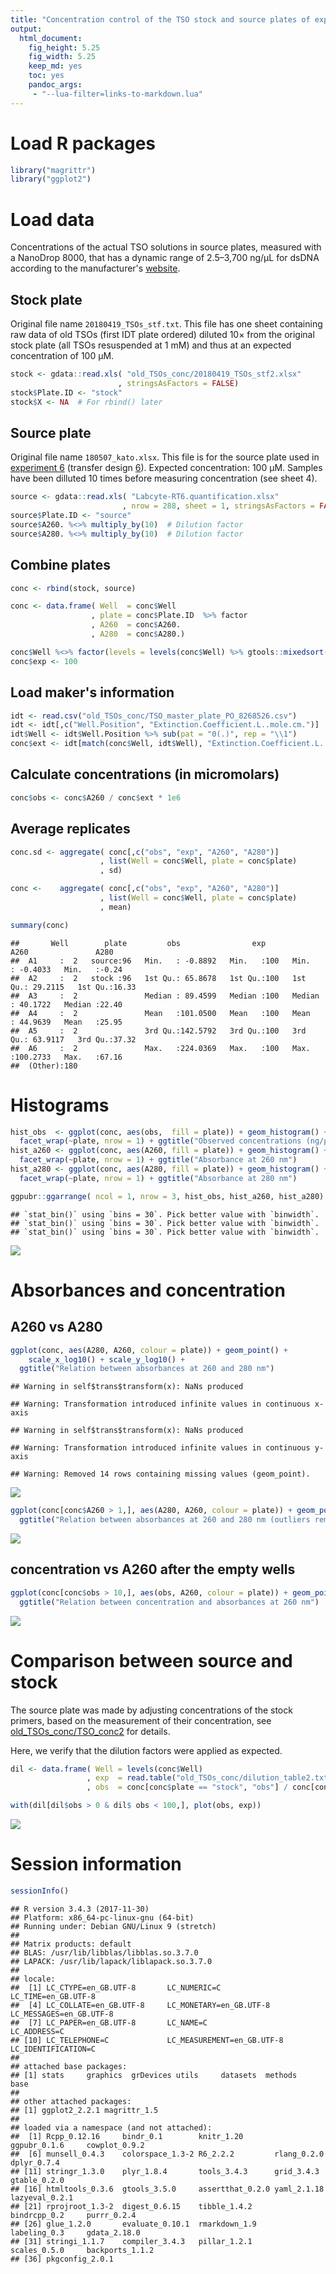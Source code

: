 ```yaml
---
title: "Concentration control of the TSO stock and source plates of exp. 6"
output: 
  html_document: 
    fig_height: 5.25
    fig_width: 5.25
    keep_md: yes
    toc: yes
    pandoc_args:
     - "--lua-filter=links-to-markdown.lua"
---
```





Load R packages
===============


```r
library("magrittr")
library("ggplot2")
```


Load data
=========

Concentrations of the actual TSO solutions in source plates, measured with
a NanoDrop 8000, that has a dynamic range of 2.5–3,700 ng/μL for dsDNA according
to the manufacturer's [website](https://www.thermofisher.com/jp/en/home/industrial/spectroscopy-elemental-isotope-analysis/molecular-spectroscopy/ultraviolet-visible-visible-spectrophotometry-uv-vis-vis/uv-vis-vis-instruments/nanodrop-microvolume-spectrophotometers/nanodrop-products-guide.html).


Stock plate
-----------

Original file name `20180419_TSOs_stf.txt`.  This file has one sheet containing
raw data of old TSOs (first IDT plate ordered) diluted 10× from the original
stock plate (all TSOs resuspended at 1 mM) and thus at an expected concentration
of 100 μM.


```r
stock <- gdata::read.xls( "old_TSOs_conc/20180419_TSOs_stf2.xlsx"
                        , stringsAsFactors = FALSE)
stock$Plate.ID <- "stock"
stock$X <- NA  # For rbind() later
```


Source plate
------------

Original file name `180507_kato.xlsx`.  This file is for the source plate used
in [experiment 6](Labcyte-RT_Data_Analysis_6.md)
(transfer design [6](Labcyte-RT6.md)).  Expected concentration: 100 μM.
Samples have been dilluted 10 times before measuring concentration (see sheet 4).


```r
source <- gdata::read.xls( "Labcyte-RT6.quantification.xlsx"
                         , nrow = 288, sheet = 1, stringsAsFactors = FALSE)
source$Plate.ID <- "source"
source$A260. %<>% multiply_by(10)  # Dilution factor
source$A280. %<>% multiply_by(10)  # Dilution factor
```


Combine plates
--------------


```r
conc <- rbind(stock, source)

conc <- data.frame( Well  = conc$Well      
                  , plate = conc$Plate.ID  %>% factor
                  , A260  = conc$A260.
                  , A280  = conc$A280.)

conc$Well %<>% factor(levels = levels(conc$Well) %>% gtools::mixedsort())
conc$exp <- 100
```


Load maker's information
------------------------


```r
idt <- read.csv("old_TSOs_conc/TSO_master_plate_PO_8268526.csv")
idt <- idt[,c("Well.Position", "Extinction.Coefficient.L..mole.cm.")]
idt$Well <- idt$Well.Position %>% sub(pat = "0(.)", rep = "\\1")
conc$ext <- idt[match(conc$Well, idt$Well), "Extinction.Coefficient.L..mole.cm."]
```


Calculate concentrations (in micromolars)
-----------------------------------------


```r
conc$obs <- conc$A260 / conc$ext * 1e6
```


Average replicates
------------------


```r
conc.sd <- aggregate( conc[,c("obs", "exp", "A260", "A280")]
                    , list(Well = conc$Well, plate = conc$plate)
                    , sd)

conc <-    aggregate( conc[,c("obs", "exp", "A260", "A280")]
                    , list(Well = conc$Well, plate = conc$plate)
                    , mean)

summary(conc)
```

```
##       Well        plate         obs                exp           A260               A280      
##  A1     :  2   source:96   Min.   : -0.8892   Min.   :100   Min.   : -0.4033   Min.   :-0.24  
##  A2     :  2   stock :96   1st Qu.: 65.8678   1st Qu.:100   1st Qu.: 29.2115   1st Qu.:16.33  
##  A3     :  2               Median : 89.4599   Median :100   Median : 40.1722   Median :22.40  
##  A4     :  2               Mean   :101.0500   Mean   :100   Mean   : 44.9639   Mean   :25.95  
##  A5     :  2               3rd Qu.:142.5792   3rd Qu.:100   3rd Qu.: 63.9117   3rd Qu.:37.32  
##  A6     :  2               Max.   :224.0369   Max.   :100   Max.   :100.2733   Max.   :67.16  
##  (Other):180
```


Histograms
==========


```r
hist_obs  <- ggplot(conc, aes(obs,  fill = plate)) + geom_histogram() +
  facet_wrap(~plate, nrow = 1) + ggtitle("Observed concentrations (ng/μL)")
hist_a260 <- ggplot(conc, aes(A260, fill = plate)) + geom_histogram() +
  facet_wrap(~plate, nrow = 1) + ggtitle("Absorbance at 260 nm")
hist_a280 <- ggplot(conc, aes(A280, fill = plate)) + geom_histogram() +
  facet_wrap(~plate, nrow = 1) + ggtitle("Absorbance at 280 nm")

ggpubr::ggarrange( ncol = 1, nrow = 3, hist_obs, hist_a260, hist_a280)
```

```
## `stat_bin()` using `bins = 30`. Pick better value with `binwidth`.
## `stat_bin()` using `bins = 30`. Pick better value with `binwidth`.
## `stat_bin()` using `bins = 30`. Pick better value with `binwidth`.
```

![](TSO_concentration_check3_files/figure-html/concentration_QC_histograms-1.png)<!-- -->


Absorbances and concentration
=============================

## A260 vs A280


```r
ggplot(conc, aes(A280, A260, colour = plate)) + geom_point() +
    scale_x_log10() + scale_y_log10() +
  ggtitle("Relation between absorbances at 260 and 280 nm")
```

```
## Warning in self$trans$transform(x): NaNs produced
```

```
## Warning: Transformation introduced infinite values in continuous x-axis
```

```
## Warning in self$trans$transform(x): NaNs produced
```

```
## Warning: Transformation introduced infinite values in continuous y-axis
```

```
## Warning: Removed 14 rows containing missing values (geom_point).
```

![](TSO_concentration_check3_files/figure-html/concentration_QC_abs_ratio-1.png)<!-- -->

```r
ggplot(conc[conc$A260 > 1,], aes(A280, A260, colour = plate)) + geom_point() +
  ggtitle("Relation between absorbances at 260 and 280 nm (outliers removed)")
```

![](TSO_concentration_check3_files/figure-html/concentration_QC_abs_ratio-2.png)<!-- -->

## concentration vs A260 after the empty wells


```r
ggplot(conc[conc$obs > 10,], aes(obs, A260, colour = plate)) + geom_point() +
  ggtitle("Relation between concentration and absorbances at 260 nm")
```

![](TSO_concentration_check3_files/figure-html/concentration_QC_conc_a260-1.png)<!-- -->


Comparison between source and stock
===================================

The source plate was made by adjusting concentrations of the stock primers,
based on the measurement of their concentration, see
[old_TSOs_conc/TSO_conc2](old_TSOs_conc/TSO_conc2.md) for details.

Here, we verify that the dilution factors were applied as expected.  


```r
dil <- data.frame( Well = levels(conc$Well)
                 , exp  = read.table("old_TSOs_conc/dilution_table2.txt", dec = ",", sep = "\t", header = TRUE)[,2, drop = T]
                 , obs  = conc[conc$plate == "stock", "obs"] / conc[conc$plate == "source", "obs"])

with(dil[dil$obs > 0 & dil$ obs < 100,], plot(obs, exp))
```

![](TSO_concentration_check3_files/figure-html/dil_factors-1.png)<!-- -->


Session information
===================


```r
sessionInfo()
```

```
## R version 3.4.3 (2017-11-30)
## Platform: x86_64-pc-linux-gnu (64-bit)
## Running under: Debian GNU/Linux 9 (stretch)
## 
## Matrix products: default
## BLAS: /usr/lib/libblas/libblas.so.3.7.0
## LAPACK: /usr/lib/lapack/liblapack.so.3.7.0
## 
## locale:
##  [1] LC_CTYPE=en_GB.UTF-8       LC_NUMERIC=C               LC_TIME=en_GB.UTF-8       
##  [4] LC_COLLATE=en_GB.UTF-8     LC_MONETARY=en_GB.UTF-8    LC_MESSAGES=en_GB.UTF-8   
##  [7] LC_PAPER=en_GB.UTF-8       LC_NAME=C                  LC_ADDRESS=C              
## [10] LC_TELEPHONE=C             LC_MEASUREMENT=en_GB.UTF-8 LC_IDENTIFICATION=C       
## 
## attached base packages:
## [1] stats     graphics  grDevices utils     datasets  methods   base     
## 
## other attached packages:
## [1] ggplot2_2.2.1 magrittr_1.5 
## 
## loaded via a namespace (and not attached):
##  [1] Rcpp_0.12.16     bindr_0.1        knitr_1.20       ggpubr_0.1.6     cowplot_0.9.2   
##  [6] munsell_0.4.3    colorspace_1.3-2 R6_2.2.2         rlang_0.2.0      dplyr_0.7.4     
## [11] stringr_1.3.0    plyr_1.8.4       tools_3.4.3      grid_3.4.3       gtable_0.2.0    
## [16] htmltools_0.3.6  gtools_3.5.0     assertthat_0.2.0 yaml_2.1.18      lazyeval_0.2.1  
## [21] rprojroot_1.3-2  digest_0.6.15    tibble_1.4.2     bindrcpp_0.2     purrr_0.2.4     
## [26] glue_1.2.0       evaluate_0.10.1  rmarkdown_1.9    labeling_0.3     gdata_2.18.0    
## [31] stringi_1.1.7    compiler_3.4.3   pillar_1.2.1     scales_0.5.0     backports_1.1.2 
## [36] pkgconfig_2.0.1
```
